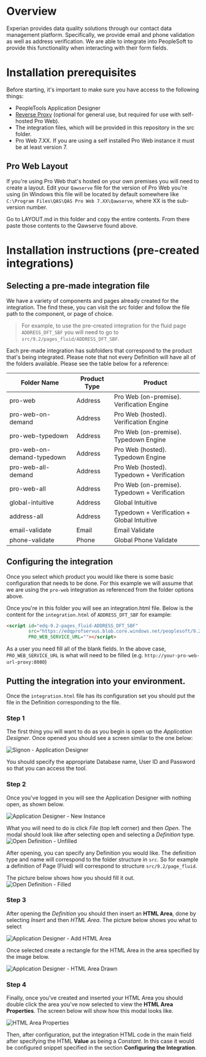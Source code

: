 # Overview

Experian provides data quality solutions through our contact data management platform. 
Specifically, we provide email and phone validation as well as address verification. 
We are able to integrate into PeopleSoft to provide this functionality when interacting 
with their form fields.

# Installation prerequisites
Before starting, it's important to make sure you have access to the following things:

- PeopleTools Application Designer 
- [Reverse Proxy](https://github.com/experianplc/nginx-cors) (optional for general use, but required for use with self-hosted Pro Web).
- The integration files, which will be provided in this repository in the src folder.
- Pro Web 7.XX. If you are using a self installed Pro Web instance it must be at least version 7.

## Pro Web Layout
If you're using Pro Web that's hosted on your own premises you will need to create a layout. Edit
your `Qawserve` file for the version of Pro Web you're using (in Windows this file will be located
by default somewhere like `C:\Program Files\QAS\QAS Pro Web 7.XX\Qawserve`, where XX is the
sub-version number.

Go to LAYOUT.md in this folder and copy the entire contents. From there paste those contents to the
Qawserve found above.


# Installation instructions (pre-created integrations)

## Selecting a pre-made integration file
We have a variety of components and pages already created for the integration. 
The find these, you can visit the src folder and follow the file path to the component, or page of
choice. 

> For example, to use the pre-created integration for the fluid page `ADDRESS_DFT_SBF` you
will need to go to `src/9.2/pages_fluid/ADDRESS_DFT_SBF`.

Each pre-made integration has subfolders that correspond to the product that's being integrated.
Please note that not every Definition will have all of the folders available. 
Please see the table below for a reference:

| Folder Name                  | Product Type | Product                                       |
|----------------------------- | ------------ | -----------------------------------------     |
| pro-web                      | Address      | Pro Web (on-premise). Verification Engine     |
| pro-web-on-demand            | Address      | Pro Web (hosted). Verification Engine         |
| pro-web-typedown             | Address      | Pro Web (on-premise). Typedown Engine         |
| pro-web-on-demand-typedown   | Address      | Pro Web (hosted). Typedown Engine             |
| pro-web-all-demand           | Address      | Pro Web (hosted). Typedown + Verification     |
| pro-web-all                  | Address      | Pro Web (on-premise). Typedown + Verification |
| global-intuitive             | Address      | Global Intuitive                              |
| address-all                  | Address      | Typedown + Verification + Global Intuitive    |
| email-validate               | Email        | Email Validate                                |
| phone-validate               | Phone        | Global Phone Validate                         | 

## Configuring the integration
Once you select which product you would like there is some basic configuration that needs to be
done. For this example we will assume that we are using the `pro-web` integration as referenced from
the folder options above.

Once you're in this folder you will see an integration.html file. Below is the content for the 
`integration.html` of `ADDRESS_DFT_SBF` for example:

```html
<script id="edq-9.2-pages_fluid-ADDRESS_DFT_SBF"
        src="https://edqprofservus.blob.core.windows.net/peoplesoft/9.2/pages_fluid/ADDRESS_DFT_SBF/pro-web/integration.js"
        PRO_WEB_SERVICE_URL=""></script>
```

As a user you need fill all of the blank fields. In the above case, `PRO_WEB_SERVICE_URL` is what
will need to be filled (e.g. `http://your-pro-web-url-proxy:8080`)

## Putting the integration into your environment.
Once the `integration.html` file has its configuration set you should put the file in the Definition
corresponding to the file.

### Step 1
The first thing you will want to do as you begin is open up the *Application Designer*.
Once opened you should see a screen similar to the one below:

![Signon - Application Designer](media/sign-on.png)

You should specify the appropriate Database name, User ID and Password so that you 
can access the tool.

### Step 2

Once you've logged in you will see the Application Designer with nothing open, as
shown below.

![Application Designer - New Instance](media/application-designer.png)

What you will need to do is click *File* (top left corner) and then *Open*. 
The modal should look like after selecting open and selecting a *Definition* type.
![Open Definition - Unfilled](media/open-definition.png)

After opening, you can specify any Definition you would like. The definition type and name will
correspond to the folder structure in `src`. So for example a definition of Page (Fluid) will
correspond to structure `src/9.2/page_fluid`.

The picture below shows how you should fill it out.
![Open Definition - Filled](media/open-definition-filled.png)

### Step 3
After opening the *Definition* you should then insert an **HTML Area**, done by selecting *Insert* and
then *HTML Area*. The picture below shows you what to select

![Application Designer - Add HTML Area](media/application-designer-add-html-area.png)

Once selected create a rectangle for the HTML Area in the area specified by the image below.

![Application Designer - HTML Area Drawn](media/application-designer-html-area-drawn.png)

### Step 4
Finally, once you've created and inserted your HTML Area you should double click the area you've 
now selected to view the **HTML Area Properties**. The screen below will show how this modal looks like.

![HTML Area Properties](media/html-area-properties.png)

Then, after configuration, put the integration HTML code in the main field after specifying the HTML **Value**
as being a *Constant*. In this case it would be configured snippet specified in the section
**Configuring the Integration**.
